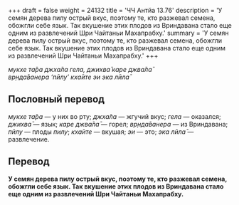 +++
draft = false
weight = 24132
title = 'ЧЧ Антйа 13.76'
description = 'У семян дерева пилу острый вкус, поэтому те, кто разжевал семена, обожгли себе язык. Так вкушение этих плодов из Вриндавана стало еще одним из развлечений Шри Чайтаньи Махапрабху.'
summary = 'У семян дерева пилу острый вкус, поэтому те, кто разжевал семена, обожгли себе язык. Так вкушение этих плодов из Вриндавана стало еще одним из развлечений Шри Чайтаньи Махапрабху.'
+++

_мукхе та̄ра джха̄ла гела, джихва̄ каре джва̄ла̄  
вр̣нда̄ванера ‘пӣлу’ кха̄ите эи эка лӣла̄_

## Пословный перевод

_мукхе_ _та̄ра_ — у них во рту; _джха̄ла_ — жгучий вкус; _гела_ — оказался; _джихва̄_ — язык; _каре_ _джва̄ла̄_ — горел; _вр̣нда̄ванера_ — из Вриндавана; _пӣлу_ — плоды _пилу_; _кха̄ите_ — вкушая; _эи_ — это; _эка_ _лӣла̄_ — развлечение.

## Перевод

**У семян дерева пилу острый вкус, поэтому те, кто разжевал семена, обожгли себе язык. Так вкушение этих плодов из Вриндавана стало еще одним из развлечений Шри Чайтаньи Махапрабху.**
